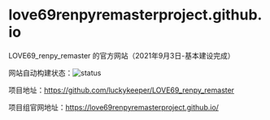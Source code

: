 # love69renpyremasterproject.github.io
LOVE69_renpy_remaster 的官方网站（2021年9月3日-基本建设完成）

网站自动构建状态：![status](https://app.travis-ci.com/love69renpyremasterproject/love69renpyremasterproject.github.io.svg?branch=main&status=passed)

项目地址：https://github.com/luckykeeper/LOVE69_renpy_remaster

项目组官网地址：https://love69renpyremasterproject.github.io/
